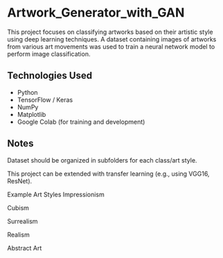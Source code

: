 # Artwork_Generator_with_GAN


This project focuses on classifying artworks based on their artistic style using deep learning techniques. A dataset containing images of artworks from various art movements was used to train a neural network model to perform image classification.


##  Technologies Used

- Python 
- TensorFlow / Keras 
- NumPy
- Matplotlib
- Google Colab (for training and development)


##  Notes
Dataset should be organized in subfolders for each class/art style.

This project can be extended with transfer learning (e.g., using VGG16, ResNet).


 Example Art Styles
Impressionism

Cubism

Surrealism

Realism

Abstract Art
